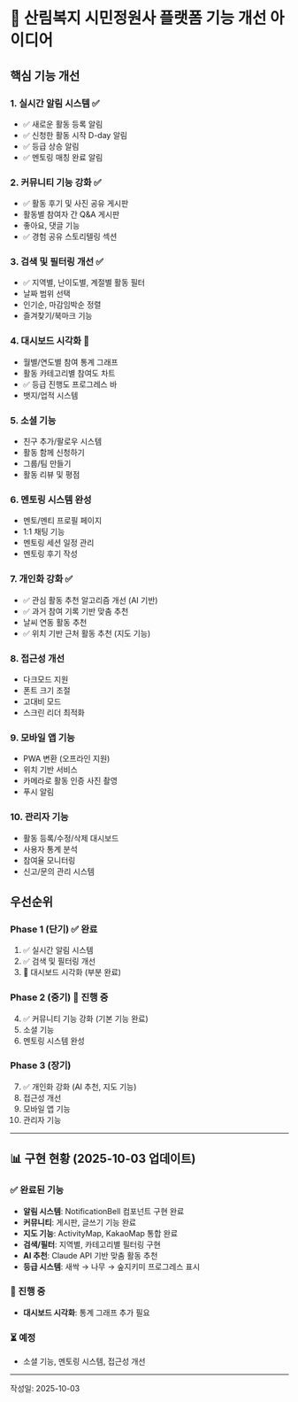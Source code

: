 # 🎯 산림복지 시민정원사 플랫폼 기능 개선 아이디어

## 핵심 기능 개선

### 1. **실시간 알림 시스템** ✅
- ✅ 새로운 활동 등록 알림
- ✅ 신청한 활동 시작 D-day 알림
- ✅ 등급 상승 알림
- ✅ 멘토링 매칭 완료 알림

### 2. **커뮤니티 기능 강화** ✅
- ✅ 활동 후기 및 사진 공유 게시판
- 활동별 참여자 간 Q&A 게시판
- 좋아요, 댓글 기능
- ✅ 경험 공유 스토리텔링 섹션

### 3. **검색 및 필터링 개선** ✅
- ✅ 지역별, 난이도별, 계절별 활동 필터
- 날짜 범위 선택
- 인기순, 마감임박순 정렬
- 즐겨찾기/북마크 기능

### 4. **대시보드 시각화** 🔄
- 월별/연도별 참여 통계 그래프
- 활동 카테고리별 참여도 차트
- ✅ 등급 진행도 프로그레스 바
- 뱃지/업적 시스템

### 5. **소셜 기능**
- 친구 추가/팔로우 시스템
- 활동 함께 신청하기
- 그룹/팀 만들기
- 활동 리뷰 및 평점

### 6. **멘토링 시스템 완성**
- 멘토/멘티 프로필 페이지
- 1:1 채팅 기능
- 멘토링 세션 일정 관리
- 멘토링 후기 작성

### 7. **개인화 강화** ✅
- ✅ 관심 활동 추천 알고리즘 개선 (AI 기반)
- ✅ 과거 참여 기록 기반 맞춤 추천
- 날씨 연동 활동 추천
- ✅ 위치 기반 근처 활동 추천 (지도 기능)

### 8. **접근성 개선**
- 다크모드 지원
- 폰트 크기 조절
- 고대비 모드
- 스크린 리더 최적화

### 9. **모바일 앱 기능**
- PWA 변환 (오프라인 지원)
- 위치 기반 서비스
- 카메라로 활동 인증 사진 촬영
- 푸시 알림

### 10. **관리자 기능**
- 활동 등록/수정/삭제 대시보드
- 사용자 통계 분석
- 참여율 모니터링
- 신고/문의 관리 시스템

## 우선순위

### Phase 1 (단기) ✅ 완료
1. ✅ 실시간 알림 시스템
2. ✅ 검색 및 필터링 개선
3. 🔄 대시보드 시각화 (부분 완료)

### Phase 2 (중기) 🔄 진행 중
4. ✅ 커뮤니티 기능 강화 (기본 기능 완료)
5. 소셜 기능
6. 멘토링 시스템 완성

### Phase 3 (장기)
7. ✅ 개인화 강화 (AI 추천, 지도 기능)
8. 접근성 개선
9. 모바일 앱 기능
10. 관리자 기능

---

## 📊 구현 현황 (2025-10-03 업데이트)

### ✅ 완료된 기능
- **알림 시스템**: NotificationBell 컴포넌트 구현 완료
- **커뮤니티**: 게시판, 글쓰기 기능 완료
- **지도 기능**: ActivityMap, KakaoMap 통합 완료
- **검색/필터**: 지역별, 카테고리별 필터링 구현
- **AI 추천**: Claude API 기반 맞춤 활동 추천
- **등급 시스템**: 새싹 → 나무 → 숲지키미 프로그레스 표시

### 🔄 진행 중
- **대시보드 시각화**: 통계 그래프 추가 필요

### ⏳ 예정
- 소셜 기능, 멘토링 시스템, 접근성 개선

---

작성일: 2025-10-03
